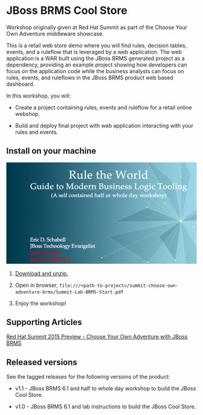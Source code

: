JBoss BRMS Cool Store
=====================
Workshop originally given at Red Hat Summit as part of the Choose Your Own Adventure middleware showcase.

This is a retail web store demo where you will find rules, decision tables, events, and a ruleflow 
that is leveraged by a web application. The web application is a WAR built using the JBoss BRMS
generated project as a dependency, providing an example project showing how developers can focus on the 
application code while the business analysts can focus on rules, events, and ruleflows in the 
JBoss BRMS product web based dashboard.

In this workshop, you will:

  - Create a project containing rules, events and ruleflow for a retail online webshop.

  - Build and deploy final project with web application interacting with your rules and events.


Install on your machine
-----------------------
![Cover Slide](https://raw.githubusercontent.com/eschabell/summit-choose-own-adventure-brms/master/brms-labs/cover.png)

1. [Download and unzip.](https://github.com/eschabell/summit-choose-own-adventure-brms/archive/master.zip)

2. Open in browser, `file:///<path-to-project>/summit-choose-own-adventure-brms/Summit-Lab-BRMS-Start.pdf`

3. Enjoy the workshop! 


Supporting Articles
-------------------
[Red Hat Summit 2015 Preview - Choose Your Own Adventure with JBoss BRMS](http://www.schabell.org/2015/06/redhat-summit-2015-preview-choose-adventure-brms.html)

Released versions
-----------------
See the tagged releases for the following versions of the product:

- v1.1 - JBoss BRMS 6.1 and half to whole day workshop to build the JBoss Cool Store.

- v1.0 - JBoss BRMS 6.1 and lab instructions to build the JBoss Cool Store.
